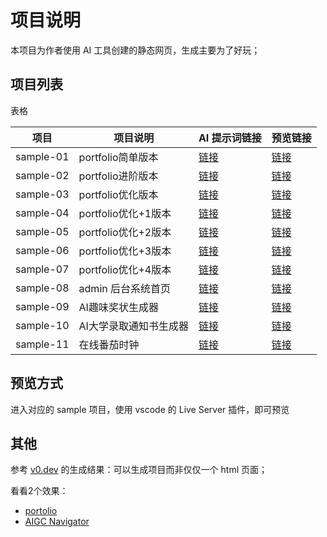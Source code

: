 # 项目说明


本项目为作者使用 AI 工具创建的静态网页，生成主要为了好玩；


## 项目列表

表格

| 项目      | 项目说明            | AI 提示词链接                                                                                   | 预览链接                                                                    |
| --------- | ------------------- | ----------------------------------------------------------------------------------------------- | --------------------------------------------------------------------------- |
| sample-01 | portfolio简单版本   | [链接](https://github.com/Jsmond2016/ai-html-tailwindcss-samples/blob/main/sample-01/README.MD) | [链接](https://jsmond2016.github.io/ai-html-tailwindcss-samples/sample-01/) |
| sample-02 | portfolio进阶版本   | [链接](https://github.com/Jsmond2016/ai-html-tailwindcss-samples/blob/main/sample-02/README.MD) | [链接](https://jsmond2016.github.io/ai-html-tailwindcss-samples/sample-02/) |
| sample-03 | portfolio优化版本   | [链接](https://github.com/Jsmond2016/ai-html-tailwindcss-samples/blob/main/sample-03/README.MD) | [链接](https://jsmond2016.github.io/ai-html-tailwindcss-samples/sample-03/) |
| sample-04 | portfolio优化+1版本 | [链接](https://github.com/Jsmond2016/ai-html-tailwindcss-samples/blob/main/sample-04/README.MD) | [链接](https://jsmond2016.github.io/ai-html-tailwindcss-samples/sample-04/) |
| sample-05 | portfolio优化+2版本 | [链接](https://github.com/Jsmond2016/ai-html-tailwindcss-samples/blob/main/sample-05/README.MD) | [链接](https://jsmond2016.github.io/ai-html-tailwindcss-samples/sample-05/) |
| sample-06 | portfolio优化+3版本 | [链接](https://github.com/Jsmond2016/ai-html-tailwindcss-samples/blob/main/sample-06/README.MD) | [链接](https://jsmond2016.github.io/ai-html-tailwindcss-samples/sample-06/) |
| sample-07 | portfolio优化+4版本 | [链接](https://github.com/Jsmond2016/ai-html-tailwindcss-samples/blob/main/sample-07/README.MD) | [链接](https://jsmond2016.github.io/ai-html-tailwindcss-samples/sample-07/) |
| sample-08 | admin 后台系统首页  | [链接](https://github.com/Jsmond2016/ai-html-tailwindcss-samples/blob/main/sample-08/README.MD) | [链接](https://jsmond2016.github.io/ai-html-tailwindcss-samples/sample-08/) |
| sample-09 | AI趣味奖状生成器      | [链接](https://github.com/Jsmond2016/ai-html-tailwindcss-samples/blob/main/sample-09/README.MD) | [链接](https://jsmond2016.github.io/ai-html-tailwindcss-samples/sample-09/) |
| sample-10 | AI大学录取通知书生成器      | [链接](https://github.com/Jsmond2016/ai-html-tailwindcss-samples/blob/main/sample-10/README.MD) | [链接](https://jsmond2016.github.io/ai-html-tailwindcss-samples/sample-10/) | 
| sample-11 | 在线番茄时钟      | [链接](https://github.com/Jsmond2016/ai-html-tailwindcss-samples/blob/main/sample-11/README.MD) | [链接](https://jsmond2016.github.io/ai-html-tailwindcss-samples/sample-11/) | 

## 预览方式

进入对应的 sample 项目，使用 vscode 的 Live Server 插件，即可预览
 

## 其他

参考 [v0.dev](https://v0.dev/chat/projects) 的生成结果：可以生成项目而非仅仅一个 html 页面；

看看2个效果：

- [portolio](https://v0-frontend-portfolio-page-seven.vercel.app/)
- [AIGC Navigator](https://v0-aigc-navigation-website.vercel.app/)